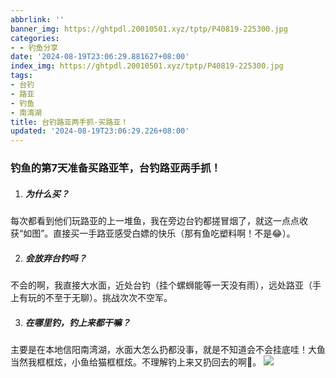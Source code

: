 ```yaml
---
abbrlink: ''
banner_img: https://ghtpdl.20010501.xyz/tptp/P40819-225300.jpg
categories:
- - 钓鱼分享
date: '2024-08-19T23:06:29.881627+08:00'
index_img: https://ghtpdl.20010501.xyz/tptp/P40819-225300.jpg
tags:
- 台钓
- 路亚
- 钓鱼
- 南湾湖
title: 台钓路亚两手抓-买路亚！
updated: '2024-08-19T23:06:29.226+08:00'
---
```

### 钓鱼的第7天准备买路亚竿，台钓路亚两手抓！

1. ##### 为什么买？

每次都看到他们玩路亚的上一堆鱼，我在旁边台钓都搓冒烟了，就这一点点收获“如图”。直接买一手路亚感受白嫖的快乐（那有鱼吃塑料啊！不是😂）。

2. ##### 会放弃台钓吗？

不会的啊，我直接大水面，近处台钓（挂个螺蛳能等一天没有雨），远处路亚（手上有玩的不至于无聊）。挑战次次不空军。

3. ##### 在哪里钓，钓上来都干嘛？

主要是在本地信阳南湾湖，水面大怎么扔都没事，就是不知道会不会挂底哇！大鱼当然我框框炫，小鱼给猫框框炫。不理解钓上来又扔回去的啊🌝。
![](https://ghtpdl.20010501.xyz/tptp/P40819-225300.jpg)

